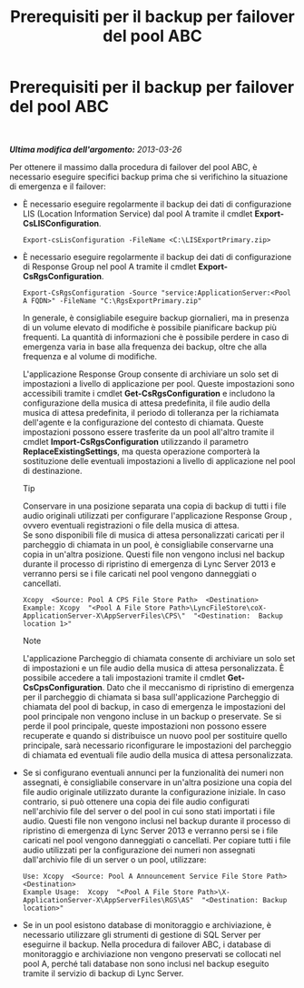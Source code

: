 ﻿---
title: Prerequisiti per il backup per failover del pool ABC
TOCTitle: Prerequisiti per il backup per failover del pool ABC
ms:assetid: 652046f5-6086-4592-902d-d5789581977d
ms:mtpsurl: https://technet.microsoft.com/it-it/library/JJ945634(v=OCS.15)
ms:contentKeyID: 52062175
ms.date: 08/24/2015
mtps_version: v=OCS.15
ms.translationtype: HT
---

# Prerequisiti per il backup per failover del pool ABC

 

_**Ultima modifica dell'argomento:** 2013-03-26_

Per ottenere il massimo dalla procedura di failover del pool ABC, è necessario eseguire specifici backup prima che si verifichino la situazione di emergenza e il failover:

  - È necessario eseguire regolarmente il backup dei dati di configurazione LIS (Location Information Service) dal pool A tramite il cmdlet **Export-CsLISConfiguration**.
    
        Export-csLisConfiguration -FileName <C:\LISExportPrimary.zip>

  - È necessario eseguire regolarmente il backup dei dati di configurazione di Response Group nel pool A tramite il cmdlet **Export-CsRgsConfiguration**.
    
        Export-CsRgsConfiguration -Source "service:ApplicationServer:<Pool A FQDN>" -FileName "C:\RgsExportPrimary.zip"
    
    In generale, è consigliabile eseguire backup giornalieri, ma in presenza di un volume elevato di modifiche è possibile pianificare backup più frequenti. La quantità di informazioni che è possibile perdere in caso di emergenza varia in base alla frequenza dei backup, oltre che alla frequenza e al volume di modifiche.
    
    L'applicazione Response Group consente di archiviare un solo set di impostazioni a livello di applicazione per pool. Queste impostazioni sono accessibili tramite i cmdlet **Get-CsRgsConfiguration** e includono la configurazione della musica di attesa predefinita, il file audio della musica di attesa predefinita, il periodo di tolleranza per la richiamata dell'agente e la configurazione del contesto di chiamata. Queste impostazioni possono essere trasferite da un pool all'altro tramite il cmdlet **Import-CsRgsConfiguration** utilizzando il parametro **ReplaceExistingSettings**, ma questa operazione comporterà la sostituzione delle eventuali impostazioni a livello di applicazione nel pool di destinazione.
    
    > [!tip]  
    > Conservare in una posizione separata una copia di backup di tutti i file audio originali utilizzati per configurare l'applicazione Response Group , ovvero eventuali registrazioni o file della musica di attesa.    
    Se sono disponibili file di musica di attesa personalizzati caricati per il parcheggio di chiamata in un pool, è consigliabile conservarne una copia in un'altra posizione. Questi file non vengono inclusi nel backup durante il processo di ripristino di emergenza di Lync Server 2013 e verranno persi se i file caricati nel pool vengono danneggiati o cancellati.
    
        Xcopy  <Source: Pool A CPS File Store Path>  <Destination>
        Example: Xcopy  "<Pool A File Store Path>\LyncFileStore\coX-ApplicationServer-X\AppServerFiles\CPS\"  "<Destination:  Backup location 1>"
    

    > [!NOTE]
    > L'applicazione Parcheggio di chiamata consente di archiviare un solo set di impostazioni e un file audio della musica di attesa personalizzata. È possibile accedere a tali impostazioni tramite il cmdlet <STRONG>Get-CsCpsConfiguration</STRONG>. Dato che il meccanismo di ripristino di emergenza per il parcheggio di chiamata si basa sull'applicazione Parcheggio di chiamata del pool di backup, in caso di emergenza le impostazioni del pool principale non vengono incluse in un backup o preservate. Se si perde il pool principale, queste impostazioni non possono essere recuperate e quando si distribuisce un nuovo pool per sostituire quello principale, sarà necessario riconfigurare le impostazioni del parcheggio di chiamata ed eventuali file audio della musica di attesa personalizzata.



  - Se si configurano eventuali annunci per la funzionalità dei numeri non assegnati, è consigliabile conservare in un'altra posizione una copia del file audio originale utilizzato durante la configurazione iniziale. In caso contrario, si può ottenere una copia dei file audio configurati nell'archivio file del server o del pool in cui sono stati importati i file audio. Questi file non vengono inclusi nel backup durante il processo di ripristino di emergenza di Lync Server 2013 e verranno persi se i file caricati nel pool vengono danneggiati o cancellati. Per copiare tutti i file audio utilizzati per la configurazione dei numeri non assegnati dall'archivio file di un server o un pool, utilizzare:
    
        Use: Xcopy  <Source: Pool A Announcement Service File Store Path>  <Destination>
        Example Usage:  Xcopy  "<Pool A File Store Path>\X-ApplicationServer-X\AppServerFiles\RGS\AS"  "<Destination: Backup location>"

  - Se in un pool esistono database di monitoraggio e archiviazione, è necessario utilizzare gli strumenti di gestione di SQL Server per eseguirne il backup. Nella procedura di failover ABC, i database di monitoraggio e archiviazione non vengono preservati se collocati nel pool A, perché tali database non sono inclusi nel backup eseguito tramite il servizio di backup di Lync Server.

